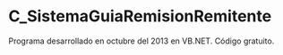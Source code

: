 # C_SistemaGuiaRemisionRemitente
Programa desarrollado en octubre del 2013 en VB.NET. Código gratuito.

